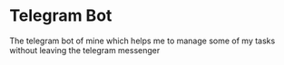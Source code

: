 # Telegram Bot

The telegram bot of mine which helps me to manage some of my tasks without
leaving the telegram messenger
